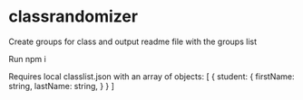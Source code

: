 # classrandomizer
Create groups for class and output readme file with the groups list

Run npm i

Requires local classlist.json with an array of objects:
[
    {
        student: {
            firstName: string,
            lastName: string,
        }
    }
]
